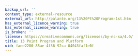 ```yaml
---
backup_url: ''
content_type: external-resource
external_url: http://palante.org/13%20Pt%20Program-1st.htm
has_external_licence_warning: true
has_external_license_warning: true
is_broken: ''
license: https://creativecommons.org/licenses/by-nc-sa/4.0/
title: 13 Point Program and Platform
uid: faee2280-85ae-4f36-92ca-04043faf1e0f
---
```

